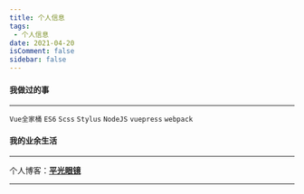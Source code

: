 ```yaml
---
title: 个人信息
tags:
 - 个人信息
date: 2021-04-20
isComment: false
sidebar: false
---
```


#### 我做过的事

***

`Vue全家桶` `ES6` `Scss` `Stylus` `NodeJS` `vuepress`  `webpack`

#### 我的业余生活

***

<!-- 1. [vuepress-theme-reco](https://www.npmjs.com/package/vuepress-theme-reco)<br>
   一款简介的vuepress博客主题
2. [reco-fetch](https://www.npmjs.com/package/reco-fetch)<br>
   针对fetch的应用型封装 -->

个人博客：[**平光眼镜**](https://qiyoe.github.io/c-blog/)

***

<!-- ### 如果有话对我讲，那就请[联系我](https://mp.weixin.qq.com/s/mXFqeUTegdvPliXknAAG_A) -->
